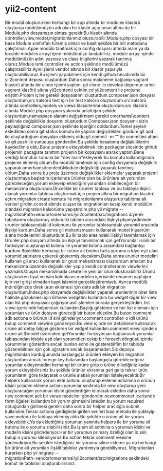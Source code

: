 # yii2-content
Bir modül oluştururken herhangi bir app altında bir modules klasörü
oluşturup mödülümüzün adı olan bir klasör açıp onun altına da bir Module.php dosyamızın olması gerekir.Bu klasör altında controller,view,model,migrationlarımız oluşturabilir.Module.php dosyası bir base Module sınıfınfan türemiş olmalı ve basit şekilde bir init metodunu çalıştırmalı.Appe modülü tanıtmak için config dosyası 
altında main ya da localde modules arrayi içine mödülünüzü tanıtabiliriz.
module arrayi içinde modülümüzün adını yazıcaz ve class bilgilerini yazarak tanıtmış oluruz.Module ismi controller ve action şeklinde modülümüzü çalıştırabiliriz.Aynı işlemi vendor altında bir klasör yapısıyla oluşturabiliyoruz.Bu işlemi yapabilmek için kendi github hesabımda bir yii2content deposu oluşturdum.Daha sonra makineme bağlanıp vagrant klasörü altında bir clone işlemi yaptım.
git clone -b develop depomun urlesi vagrant klasörü altına yii2contenti çektim.cd yii2content ile projeme eriştim.Projem içine gerekli dosyalarımı oluşturdum.composer.json dosyası oluşturdum,src kalsörü test için bir test kalsörü oluşturdum.src kalsörü altında controllers,models ve views klasörlerimi oluşturdum.src klasörü altında Module.php dosyamı yukarıda anlattığım şekilde oluşturdum,namespace alanımı değiştirmem gerekti omerhamsi\content şeklinde değişiklikle dosyamı oluşturdum.Composer.json dosyamıı sizin paylaştığınız composer.json şeklinde içeriğini doldurdum.Temel şeyleri ekledikten sonra git status komutu ile yapılan değişiklikleri gördüm git add . ile oluşturduğum dosyaları eklemiş oldu.git commit -m "" ile commitimi attım ve git push ile sunucuya gönderdim.Bu şekilde hesabıma değişikliklerim kaydedilmiş oldu.Bunu projeme ekleyebilmek için packagist sitesinde github projemin pacagiste tanıttım.projenin bir kopayısını alarak yaptım.Bana verdiği komutun sonuna bir "dev main"ekleyerek bu komutu kullandığımda projeme eklemiş oldum.Bu modülü tanıtmak için config dosyamda değişiklik yaparak omerhamsi\content\Module değişikliği yaparak tanıtmış oldum.Daha sonra bu proje üzerinde değişiklikler eklemeler yaparak projemi oluşturmaya başladım.İçerisinde
ürünler olan bu ürünlere ait yorumları görebileceğim,yorum ekleyeip eklediğim yorumları silebileceğim bir mekanizma oluşturdum.Öncelikle bir ürünler tablosu ve bu tabloyla ilişkili olacak yorumlar tablosu oluşturmak için projem altına bir migration klasörü açtım.migration create komutu ile migrationlarımı oluşturup tabloma ait verileri girdim.consol altında oluşan bu migrationları kesip kendi modülüm altındaki migration kalsörüme yapıştırdım.php yii migrate --migrationPath=vendor/omerhamsi/yii2content/src/migrations diyerek tablolarımı oluşturmuş oldum.İki tablom arasındaki ilişkiyi phpmyadminde urunler tablosundaki id kolonunu ile yorumlar tablosundaki yorumid arasında ilişkiyi kurdum.Daha sonra gii mekanizmasını kullanarak model klasörüm altına modellerimi oluşturdum.Bu iki tablo arasındaki ilişkiyi tanımlamak için Urunler.php dosyam altında bu ilişkiyi tanımlamak için getYorumlar isimli bir fonksiyon oluşturup id kolonu ile yorumid kolonu arasındaki bağlantıyı kurdum.Böylelikle herhangi bir ürüne ait birden fazla yorumu o idye eşit olan yorumid satırlarını çekerek göstermiş olacaktım.Daha sonra urunler modelini kullanan gii aracı kullanarak bir grud mekanizması oluşturdum amacım bu mekanizma üzerinde değişiklikler yapıp kendi controllerarımı viewlerimi yazmaktı.Oluşan mekanizmada create ile yeni bir ürün oluşturabiliriz.Ürünü oluşturuken fiyat ve isim kolonlarını modelim içerisinde required yaptığım için veri girişi olmadan kayıt işlemini gerçekleştiremiyek.
Ayrıca modülü indirdiğinizde direk urun eklemesi için data adlı bir migration oluşturdum.İndex.php dosyamda değişiklikler yaparak urunlerimin birer liste halinde gözükmesi için listview widgetını kullandım bu widget diğer bir view olan list.php dosyasını çağırıyor asıl işlemleri burada gerçekleştirdim.
list viewi içerisinde helpersları kullandım.Başlığı gösteren ve her list elemanı için yorumları ve ürün detayını göreceği bir buton ekledim.Bu buton comment adlı actiona o ürünün id sini gönderiyor.comment controllerı o idli ürünü bulup comment viewine gönderiyor.Bu view içinde bir detailview kullanarak ürüne ait detay bilgiyi gösteren bir widget kullandım.comment viewi içinde o ürüne ait $model üzerinden getYorumlar fonksyinuan bağlanarak yorumlar tablasundan idsiyle eşit olan yorumidleri çekip bir foreach döngüsü içinde yorummları gösterdim ancak bunları echo ile gösterebilfim bir tabloda gösterebilmek için çok uğraştım ancak başaramadım.Siz depoyu migrationları kurduğunuzda başlangıçta ürünleri ekleyen bir migration oluşturdum ancak foreign key hatasından başlangıçta görebileceğiniz yorumlar ekleyemedim herhangi bir ürüne girip o ürüne dilediğiniz kadar yorum ekleyebilirsiniz bu şekilde ürünler ekranına geri gelip tekrar ürün yorumlarını göre tıklayarak o ürünle alakalı yorumları listeleyecektir.Bir helpers kullanarak yorum ekle butonu oluşturup ekleme actionına o ürünün idsini yoladım ekleme actionı yorumlar sınıfında bir new oluşturup yeni oluşturacağım yorumun idsini gönderdiğim id olarak ekledim daha sonra new comment adlı bir viewe modelimi gönderdim.newcommonet içerisinde form öğeleri kullandım bir yorum girmesini istedim bu yorum required olduğundan girilmesi gerekli daha sonra bir helper aracılığla submit kullandım.Tekrar actiona geldiğinde girilen verileri load metodu ile yükleyip save metodu ile tabloya eklemiş oldu.Bu şekilde o ürüne ait bir yorum ekleyebildik.Ya da eklediğiniz yorumun yanında helpers ile bir yorumu sil butonu ile o yorumu silebilirsiniz.Bu işlem sil actinına o yorumun idsini ve modelin idsini gödnderiyor.Her bir yorumun primary özelliği olan id sini bulup o yorumu silebiliyoruz.Bu action tekrar comment viewine yönlendiriyor.Bu şekilde istediğiniz bir yorumu silme ekleme ya da herhangi bir ürüne ait yorumları ilişkili tablolar yardımıyla görebiliyoruz.
Migrationları kurarken php yii migrate --migrationPath=vendor/omerhamsi/yii2content/src/migrations şeklindeki komut ile tabloları oluşturabilirsiniz.        